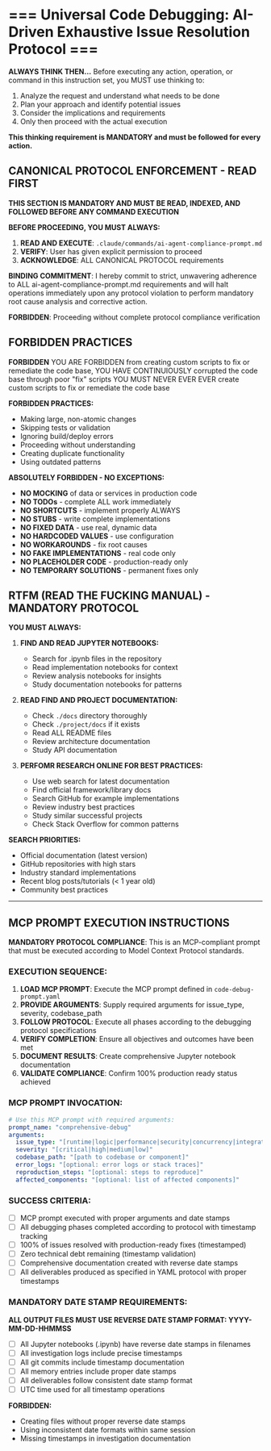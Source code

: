 # === Universal Code Debugging: AI-Driven Exhaustive Issue Resolution Protocol ===

**ALWAYS THINK THEN...** Before executing any action, operation, or command in this instruction set, you MUST use thinking to:

1. Analyze the request and understand what needs to be done
2. Plan your approach and identify potential issues
3. Consider the implications and requirements
4. Only then proceed with the actual execution

**This thinking requirement is MANDATORY and must be followed for every action.**

## CANONICAL PROTOCOL ENFORCEMENT - READ FIRST

**THIS SECTION IS MANDATORY AND MUST BE READ, INDEXED, AND FOLLOWED BEFORE ANY COMMAND EXECUTION**

**BEFORE PROCEEDING, YOU MUST ALWAYS:**

1. **READ AND EXECUTE**: `.claude/commands/ai-agent-compliance-prompt.md`
2. **VERIFY**: User has given explicit permission to proceed
3. **ACKNOWLEDGE**: ALL CANONICAL PROTOCOL requirements

**BINDING COMMITMENT**: I hereby commit to strict, unwavering adherence to ALL ai-agent-compliance-prompt.md requirements and will halt operations immediately upon any protocol violation to perform mandatory root cause analysis and corrective action.

**FORBIDDEN**: Proceeding without complete protocol compliance verification

## **FORBIDDEN PRACTICES**

**FORBIDDEN**
YOU ARE FORBIDDEN from creating custom scripts to fix or remediate the code base, YOU HAVE CONTINUIOUSLY corrupted the code base through poor "fix" scripts
YOU MUST NEVER EVER EVER create custom scripts to fix or remediate the code base

**FORBIDDEN PRACTICES:**

- Making large, non-atomic changes
- Skipping tests or validation
- Ignoring build/deploy errors
- Proceeding without understanding
- Creating duplicate functionality
- Using outdated patterns

**ABSOLUTELY FORBIDDEN - NO EXCEPTIONS:**

- **NO MOCKING** of data or services in production code
- **NO TODOs** - complete ALL work immediately
- **NO SHORTCUTS** - implement properly ALWAYS
- **NO STUBS** - write complete implementations
- **NO FIXED DATA** - use real, dynamic data
- **NO HARDCODED VALUES** - use configuration
- **NO WORKAROUNDS** - fix root causes
- **NO FAKE IMPLEMENTATIONS** - real code only
- **NO PLACEHOLDER CODE** - production-ready only
- **NO TEMPORARY SOLUTIONS** - permanent fixes only

## **RTFM (READ THE FUCKING MANUAL) - MANDATORY PROTOCOL**

**YOU MUST ALWAYS:**

1. **FIND AND READ JUPYTER NOTEBOOKS:**

   - Search for .ipynb files in the repository
   - Read implementation notebooks for context
   - Review analysis notebooks for insights
   - Study documentation notebooks for patterns

2. **READ FIND AND PROJECT DOCUMENTATION:**

   - Check `./docs` directory thoroughly
   - Check `./project/docs` if it exists
   - Read ALL README files
   - Review architecture documentation
   - Study API documentation

3. **PERFOMR RESEARCH ONLINE FOR BEST PRACTICES:**
   - Use web search for latest documentation
   - Find official framework/library docs
   - Search GitHub for example implementations
   - Review industry best practices
   - Study similar successful projects
   - Check Stack Overflow for common patterns

**SEARCH PRIORITIES:**

- Official documentation (latest version)
- GitHub repositories with high stars
- Industry standard implementations
- Recent blog posts/tutorials (< 1 year old)
- Community best practices

---

## **MCP PROMPT EXECUTION INSTRUCTIONS**

**MANDATORY PROTOCOL COMPLIANCE**: This is an MCP-compliant prompt that must be executed according to Model Context Protocol standards.

### **EXECUTION SEQUENCE:**

1. **LOAD MCP PROMPT**: Execute the MCP prompt defined in `code-debug-prompt.yaml`
2. **PROVIDE ARGUMENTS**: Supply required arguments for issue_type, severity, codebase_path
3. **FOLLOW PROTOCOL**: Execute all phases according to the debugging protocol specifications
4. **VERIFY COMPLETION**: Ensure all objectives and outcomes have been met
5. **DOCUMENT RESULTS**: Create comprehensive Jupyter notebook documentation
6. **VALIDATE COMPLIANCE**: Confirm 100% production ready status achieved

### **MCP PROMPT INVOCATION:**

```yaml
# Use this MCP prompt with required arguments:
prompt_name: "comprehensive-debug"
arguments:
  issue_type: "[runtime|logic|performance|security|concurrency|integration|all]"
  severity: "[critical|high|medium|low]"
  codebase_path: "[path to codebase or component]"
  error_logs: "[optional: error logs or stack traces]"
  reproduction_steps: "[optional: steps to reproduce]"
  affected_components: "[optional: list of affected components]"
```

### **SUCCESS CRITERIA:**

- [ ] MCP prompt executed with proper arguments and date stamps
- [ ] All debugging phases completed according to protocol with timestamp tracking
- [ ] 100% of issues resolved with production-ready fixes (timestamped)
- [ ] Zero technical debt remaining (timestamp validation)
- [ ] Comprehensive documentation created with reverse date stamps
- [ ] All deliverables produced as specified in YAML protocol with proper timestamps

### **MANDATORY DATE STAMP REQUIREMENTS:**

**ALL OUTPUT FILES MUST USE REVERSE DATE STAMP FORMAT: YYYY-MM-DD-HHMMSS**

- [ ] All Jupyter notebooks (.ipynb) have reverse date stamps in filenames
- [ ] All investigation logs include precise timestamps
- [ ] All git commits include timestamp documentation
- [ ] All memory entries include proper date stamps
- [ ] All deliverables follow consistent date stamp format
- [ ] UTC time used for all timestamp operations

**FORBIDDEN:**

- Creating files without proper reverse date stamps
- Using inconsistent date formats within same session
- Missing timestamps in investigation documentation
